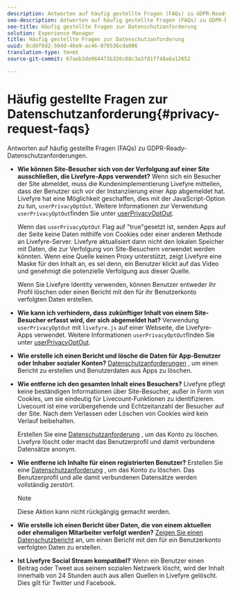 ```yaml
---
description: Antworten auf häufig gestellte Fragen (FAQs) zu GDPR-Ready-Datenschutzanforderungen.
seo-description: Antworten auf häufig gestellte Fragen (FAQs) zu GDPR-Ready-Datenschutzanforderungen.
seo-title: Häufig gestellte Fragen zur Datenschutzanforderung
solution: Experience Manager
title: Häufig gestellte Fragen zur Datenschutzanforderung
uuid: 0cd6f0d2-504d-46e9-ac46-070536cda086
translation-type: tm+mt
source-git-commit: 67aeb3de964473b326c88c3a3f81ff48a6a12652

---
```



# Häufig gestellte Fragen zur Datenschutzanforderung{#privacy-request-faqs}

Antworten auf häufig gestellte Fragen (FAQs) zu GDPR-Ready-Datenschutzanforderungen.

* **Wie können Site-Besucher sich von der Verfolgung auf einer Site ausschließen, die Livefyre-Apps verwendet?** Wenn sich ein Besucher der Site abmeldet, muss die Kundenimplementierung Livefyre mitteilen, dass der Benutzer sich vor der Instanziierung einer App abgemeldet hat. Livefyre hat eine Möglichkeit geschaffen, dies mit der JavaScript-Option zu tun, `userPrivacyOptOut`. Weitere Informationen zur Verwendung `userPrivacyOptOut`finden Sie unter [userPrivacyOptOut](/help/using/c-settings-other/c-gdpr-compliance/c-userprivacyoptout.md).

   Wenn das `userPrivacyOptOut` Flag auf "true"gesetzt ist, senden Apps auf der Seite keine Daten mithilfe von Cookies oder einer anderen Methode an Livefyre-Server. Livefyre aktualisiert dann nicht den lokalen Speicher mit Daten, die zur Verfolgung von Site-Besuchern verwendet werden könnten. Wenn eine Quelle keinen Proxy unterstützt, zeigt Livefyre eine Maske für den Inhalt an, es sei denn, ein Benutzer klickt auf das Video und genehmigt die potenzielle Verfolgung aus dieser Quelle.

   Wenn Sie Livefyre Identity verwenden, können Benutzer entweder ihr Profil löschen oder einen Bericht mit den für ihr Benutzerkonto verfolgten Daten erstellen.

* **Wie kann ich verhindern, dass zukünftiger Inhalt von einem Site-Besucher erfasst wird, der sich abgemeldet hat?** Verwendung `userPrivacyOptOut` mit `livefyre.js` auf einer Webseite, die Livefyre-Apps verwendet. Weitere Informationen `userPrivacyOptOut`finden Sie unter [userPrivacyOptOut](/help/using/c-settings-other/c-gdpr-compliance/c-userprivacyoptout.md).

* **Wie erstelle ich einen Bericht und lösche die Daten für App-Benutzer oder Inhaber sozialer Konten?** [Datenschutzanforderungen](../../c-settings-other/c-gdpr-compliance/c-privacy-requests.md#c_privacy_requests) , um einen Bericht zu erstellen und Benutzerdaten aus Apps zu löschen.

* **Wie entferne ich den gesamten Inhalt eines Besuchers?** Livefyre pflegt keine beständigen Informationen über Site-Besucher, außer in Form von Cookies, um sie eindeutig für Livecount-Funktionen zu identifizieren. Livecount ist eine vorübergehende und Echtzeitanzahl der Besucher auf der Site. Nach dem Verlassen oder Löschen von Cookies wird kein Verlauf beibehalten.

   Erstellen Sie eine [Datenschutzanforderung](../../c-settings-other/c-gdpr-compliance/c-privacy-requests.md#c_privacy_requests) , um das Konto zu löschen. Livefyre löscht oder macht das Benutzerprofil und damit verbundene Datensätze anonym.

* **Wie entferne ich Inhalte für einen registrierten Benutzer?** Erstellen Sie eine [Datenschutzanforderung](../../c-settings-other/c-gdpr-compliance/c-privacy-requests.md#c_privacy_requests) , um das Konto zu löschen. Das Benutzerprofil und alle damit verbundenen Datensätze werden vollständig zerstört.

   >[!NOTE]
   >
   >Diese Aktion kann nicht rückgängig gemacht werden.

* **Wie erstelle ich einen Bericht über Daten, die von einem aktuellen oder ehemaligen Mitarbeiter verfolgt werden?** [Zeigen Sie einen Datenschutzbericht](../../c-settings-other/c-gdpr-compliance/c-view-a-privacy-report.md#c_view_a_privacy_report) an, um einen Bericht mit den für ein Benutzerkonto verfolgten Daten zu erstellen.

* **Ist Livefyre Social Stream kompatibel?** Wenn ein Benutzer einen Beitrag oder Tweet aus seinem sozialen Netzwerk löscht, wird der Inhalt innerhalb von 24 Stunden auch aus allen Quellen in Livefyre gelöscht. Dies gilt für Twitter und Facebook.

